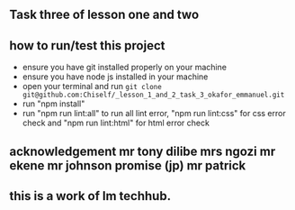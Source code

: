 ## Task three of lesson one and two 
## how to run/test this project 
* ensure you have git installed properly on your machine 
* ensure you have node js installed in your machine 
* open your terminal and run `git clone git@github.com:Chiself/_lesson_1_and_2_task_3_okafor_emmanuel.git`
* run "npm install" 
* run "npm run lint:all" to run all lint error, "npm run lint:css" for css error check and "npm run lint:html" for html error check 
## acknowledgement mr tony dilibe mrs ngozi mr ekene mr johnson promise (jp) mr patrick
## this is a work of lm techhub.